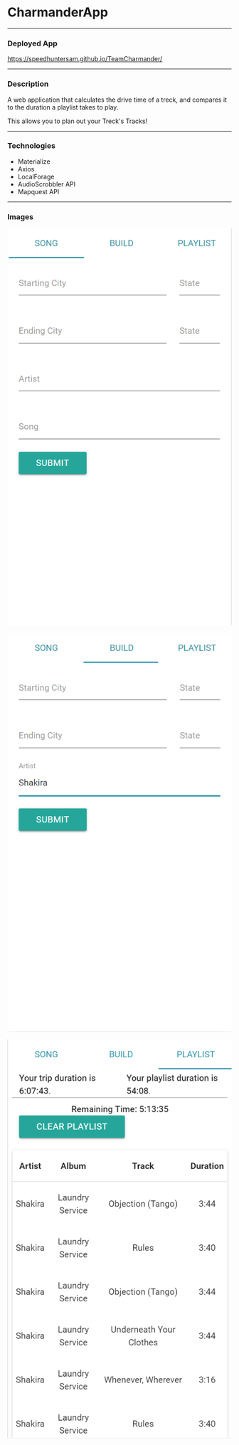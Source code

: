 # CharmanderApp

---

### Deployed App

https://speedhuntersam.github.io/TeamCharmander/

---

### Description

A web application that calculates the drive time of a treck, and compares it to the duration a playlist takes to play.

This allows you to plan out your Treck's Tracks!

---

### Technologies

* Materialize
* Axios
* LocalForage
* AudioScrobbler API
* Mapquest API

---

### Images

![picture alt](assets/images/Img1.png "Song Tab")

![picture alt](assets/images/Img2.png "Build Tab")

![picture alt](assets/images/Img3.png "Song Tab")

